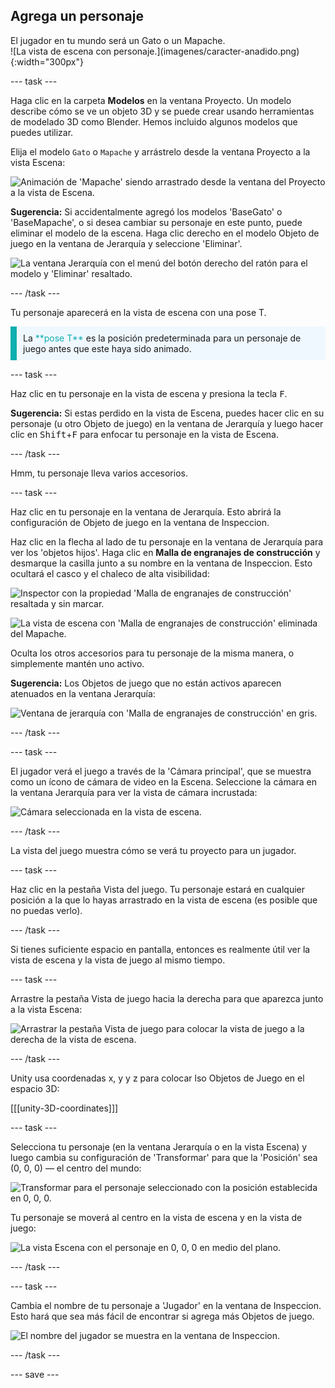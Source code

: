 ## Agrega un personaje

<div style="display: flex; flex-wrap: wrap">
<div style="flex-basis: 200px; flex-grow: 1; margin-right: 15px;">
El jugador en tu mundo será un Gato o un Mapache. 
</div>
<div>
![La vista de escena con personaje.](imagenes/caracter-anadido.png){:width="300px"}
</div>
</div>

--- task ---

Haga clic en la carpeta **Modelos** en la ventana Proyecto. Un modelo describe cómo se ve un objeto 3D y se puede crear usando herramientas de modelado 3D como Blender. Hemos incluido algunos modelos que puedes utilizar.

Elija el modelo `Gato` o `Mapache` y arrástrelo desde la ventana Proyecto a la vista Escena:

![Animación de 'Mapache' siendo arrastrado desde la ventana del Proyecto a la vista de Escena.](images/drag-character.gif)

**Sugerencia:** Si accidentalmente agregó los modelos 'BaseGato' o 'BaseMapache', o si desea cambiar su personaje en este punto, puede eliminar el modelo de la escena. Haga clic derecho en el modelo Objeto de juego en la ventana de Jerarquía y seleccione 'Eliminar'.

![La ventana Jerarquía con el menú del botón derecho del ratón para el modelo y 'Eliminar' resaltado.](images/delete-model.png)

--- /task ---

Tu personaje aparecerá en la vista de escena con una pose T.

<p style="border-left: solid; border-width:10px; border-color: #0faeb0; background-color: aliceblue; padding: 10px;">
La <span style="color: #0faeb0">**pose T**</span> es la posición predeterminada para un personaje de juego antes que este haya sido animado.
</p>

--- task ---

Haz clic en tu personaje en la vista de escena y presiona la tecla <kbd>F</kbd>.

**Sugerencia:** Si estas perdido en la vista de Escena, puedes hacer clic en su personaje (u otro Objeto de juego) en la ventana de Jerarquía y luego hacer clic en <kbd>Shift</kbd>+<kbd>F</kbd> para enfocar tu personaje en la vista de Escena.

--- /task ---

Hmm, tu personaje lleva varios accesorios.

--- task ---

Haz clic en tu personaje en la ventana de Jerarquía. Esto abrirá la configuración de Objeto de juego en la ventana de Inspeccion.

Haz clic en la flecha al lado de tu personaje en la ventana de Jerarquía para ver los 'objetos hijos'. Haga clic en **Malla de engranajes de construcción** y desmarque la casilla junto a su nombre en la ventana de Inspeccion. Esto ocultará el casco y el chaleco de alta visibilidad:

![Inspector con la propiedad 'Malla de engranajes de construcción' resaltada y sin marcar.](images/uncheck-hat-active.png)

![La vista de escena con 'Malla de engranajes de construcción' eliminada del Mapache.](images/no-hat-scene.png)

Oculta los otros accesorios para tu personaje de la misma manera, o simplemente mantén uno activo.

**Sugerencia:** Los Objetos de juego que no están activos aparecen atenuados en la ventana Jerarquía:

![Ventana de jerarquía con 'Malla de engranajes de construcción' en gris.](images/greyed-out-mesh.png)

--- /task ---

--- task ---

El jugador verá el juego a través de la 'Cámara principal', que se muestra como un ícono de cámara de video en la Escena. Seleccione la cámara en la ventana Jerarquía para ver la vista de cámara incrustada:

![Cámara seleccionada en la vista de escena.](images/camera-in-scene.png)

--- /task ---

La vista del juego muestra cómo se verá tu proyecto para un jugador.

--- task ---

Haz clic en la pestaña Vista del juego. Tu personaje estará en cualquier posición a la que lo hayas arrastrado en la vista de escena (es posible que no puedas verlo).

--- /task ---

Si tienes suficiente espacio en pantalla, entonces es realmente útil ver la vista de escena y la vista de juego al mismo tiempo.

--- task ---

Arrastre la pestaña Vista de juego hacia la derecha para que aparezca junto a la vista Escena:

![Arrastrar la pestaña Vista de juego para colocar la vista de juego a la derecha de la vista de escena.](images/side-by-side-views.gif)

--- /task ---

Unity usa coordenadas x, y y z para colocar lso Objetos de Juego en el espacio 3D:

[[[unity-3D-coordinates]]]

--- task ---

Selecciona tu personaje (en la ventana Jerarquía o en la vista Escena) y luego cambia su configuración de 'Transformar' para que la 'Posición' sea (0, 0, 0) — el centro del mundo:

![Transformar para el personaje seleccionado con la posición establecida en 0, 0, 0.](images/transform-centre.png)

Tu personaje se moverá al centro en la vista de escena y en la vista de juego:

![La vista Escena con el personaje en 0, 0, 0 en medio del plano.](images/transform-centre-scene-view.png)

--- /task ---

--- task ---

Cambia el nombre de tu personaje a 'Jugador' en la ventana de Inspeccion. Esto hará que sea más fácil de encontrar si agrega más Objetos de juego.

![El nombre del jugador se muestra en la ventana de Inspeccion.](images/player-name.png)

--- /task ---


--- save ---
